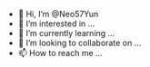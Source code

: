 - 👋 Hi, I’m @Neo57Yun
- 👀 I’m interested in ...
- 🌱 I’m currently learning ...
- 💞️ I’m looking to collaborate on ...
- 📫 How to reach me ...

<!---
Neo57Yun/Neo57Yun is a ✨ special ✨ repository because its `README.md` (this file) appears on your GitHub profile.
You can click the Preview link to take a look at your changes.
--->
